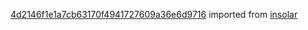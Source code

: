 [4d2146f1e1a7cb63170f4941727609a36e6d9716](https://github.com/insolar/insolar/commit/4d2146f1e1a7cb63170f4941727609a36e6d9716) imported from [insolar](https://github.com/insolar/insolar)
